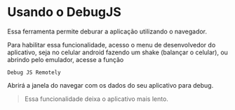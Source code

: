 # Usando o DebugJS

Essa ferramenta permite deburar a aplicação utilizando o navegador.

Para habilitar essa funcionalidade, acesso o menu de desenvolvedor do aplicativo, seja no celular android fazendo um shake (balançar o celular), ou abrindo pelo emulador, acesse a função

```
Debug JS Remotely
```

Abrirá a janela do navegar com os dados do seu aplicativo para debug.

> Essa funcionalidade deixa o aplicativo mais lento.
